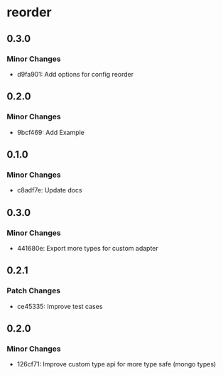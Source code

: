 # reorder

## 0.3.0

### Minor Changes

- d9fa901: Add options for config reorder

## 0.2.0

### Minor Changes

- 9bcf469: Add Example

## 0.1.0

### Minor Changes

- c8adf7e: Update docs

## 0.3.0

### Minor Changes

- 441680e: Export more types for custom adapter

## 0.2.1

### Patch Changes

- ce45335: Improve test cases

## 0.2.0

### Minor Changes

- 126cf71: Improve custom type api for more type safe (mongo types)

